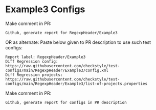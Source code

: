 # Example3 Configs
Make comment in PR:
```
Github, generate report for RegexpHeader/Example3
```
OR as alternate:
Paste below given to PR description to use such test configs:
```
Report label: RegexpHeader/Example3
Diff Regression config: https://raw.githubusercontent.com/checkstyle/test-configs/main/RegexpHeader/Example3/config.xml
Diff Regression projects: https://raw.githubusercontent.com/checkstyle/test-configs/main/RegexpHeader/Example3/list-of-projects.properties
```
Make comment in PR:
```
Github, generate report for configs in PR description
```
